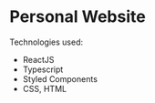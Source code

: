 # Personal Website

Technologies used:
  - ReactJS
  - Typescript
  - Styled Components
  - CSS, HTML
